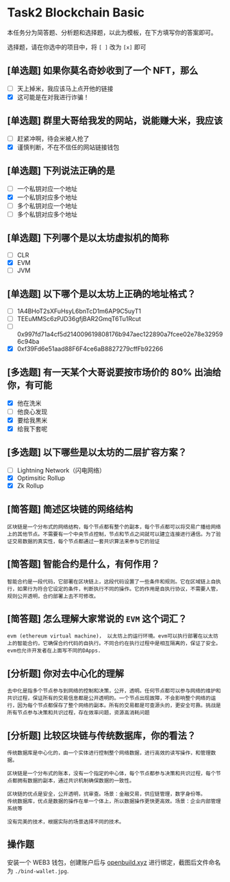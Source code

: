 # Task2 Blockchain Basic

本任务分为简答题、分析题和选择题，以此为模板，在下方填写你的答案即可。

选择题，请在你选中的项目中，将 `[ ]` 改为 `[x]` 即可

## [单选题] 如果你莫名奇妙收到了一个 NFT，那么

- [ ] 天上掉米，我应该马上点开他的链接
- [x] 这可能是在对我进行诈骗！

## [单选题] 群里大哥给我发的网站，说能赚大米，我应该

- [ ] 赶紧冲啊，待会米被人抢了
- [x] 谨慎判断，不在不信任的网站链接钱包

## [单选题] 下列说法正确的是

- [ ] 一个私钥对应一个地址
- [x] 一个私钥对应多个地址
- [ ] 多个私钥对应一个地址
- [ ] 多个私钥对应多个地址

## [单选题] 下列哪个是以太坊虚拟机的简称

- [ ] CLR
- [x] EVM
- [ ] JVM

## [单选题] 以下哪个是以太坊上正确的地址格式？

- [ ] 1A4BHoT2sXFuHsyL6bnTcD1m6AP9C5uyT1
- [ ] TEEuMMSc6zPJD36gfjBAR2GmqT6Tu1Rcut
- [ ] 0x997fd71a4cf5d214009619808176b947aec122890a7fcee02e78e329596c94ba
- [x] 0xf39Fd6e51aad88F6F4ce6aB8827279cffFb92266

## [多选题] 有一天某个大哥说要按市场价的 80% 出油给你，有可能

- [x] 他在洗米
- [ ] 他良心发现
- [x] 要给我黒米
- [x] 给我下套呢

## [多选题] 以下哪些是以太坊的二层扩容方案？

- [ ] Lightning Network（闪电网络）
- [x] Optimsitic Rollup
- [x] Zk Rollup

## [简答题] 简述区块链的网络结构

```
区块链是一个分布式的网络结构，每个节点都有整个的副本，每个节点都可以将交易广播给网络上的其他节点。不需要有一个中央节点控制，节点和节点之间就可以建立连接进行通信。为了验证交易数据的真实性，每个节点都通过一套共识算法来参与它的验证
```

## [简答题] 智能合约是什么，有何作用？

```
智能合约是一段代码，它部署在区块链上，这段代码设置了一些条件和规则。它在区域链上自执行，如果行为符合它设定的条件，判断执行不同的操作。它的作用是自执行协议，不需要人管，规则公开透明，合约部署上去不可修改。
```

## [简答题] 怎么理解大家常说的 `EVM` 这个词汇？

```
evm (ethereum virtual machine)， 以太坊上的运行环境。evm可以执行部署在以太坊上的智能合约，它确保合约代码的自执行。不同合约在执行过程中是相互隔离的，保证了安全。evm也允许开发者在上面写不同的DApps.
```

## [分析题] 你对去中心化的理解

```
去中化是指多个节点参与到网络的控制和决策，公开，透明。任何节点都可以参与网络的维护和共识过程，保证所有的交易信息都是公开透明的。一个节点出现故障，不会影响整个网络的运行，因为每个节点都保存了整个网络的副本。所有的交易都是可查源头的，更安全可靠。挑战是所有节点参与决策和共识过程，存在效率问题，资源高消耗问题

```

## [分析题] 比较区块链与传统数据库，你的看法？

```
传统数据库是中心化的，由一个实体进行控制整个网络数据，进行高效的读写操作，和管理数据。

区块链是一个分布式的账本，没有一个指定的中心体，每个节点都参与决策和共识过程，每个节点都拥有数据的副本，通过共识机制确保数据的一致性。

区块链的优点是安全，公开透明，抗审查。场景：金融交易，供应链管理，数字身份等。
传统数据库，优点是数据的操作在单一个体上，所以数据操作更快更高效。场景：企业内部管理系统等

没有完美的技术，根据实际的场景选择不同的技术。
```

## 操作题

安装一个 WEB3 钱包，创建账户后与 [openbuild.xyz](https://openbuild.xyz/profile) 进行绑定，截图后文件命名为 `./bind-wallet.jpg`.
